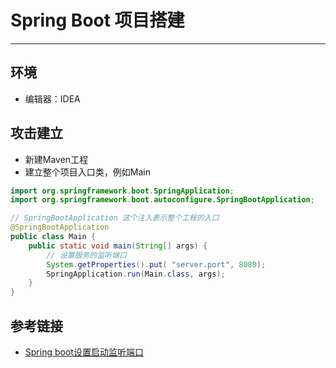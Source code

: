 # Spring Boot 项目搭建
***
## 环境
- 编辑器：IDEA

## 攻击建立
- 新建Maven工程
- 建立整个项目入口类，例如Main

```java
import org.springframework.boot.SpringApplication;
import org.springframework.boot.autoconfigure.SpringBootApplication;

// SpringBootApplication 这个注入表示整个工程的入口
@SpringBootApplication
public class Main {
    public static void main(String[] args) {
    	// 设置服务的监听端口
        System.getProperties().put( "server.port", 8080);
        SpringApplication.run(Main.class, args);
    }
}
```

## 参考链接
- [Spring boot设置启动监听端口](https://www.cnblogs.com/yoyotl/p/7089099.html)